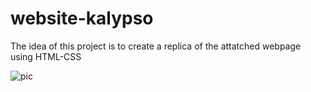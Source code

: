 # website-kalypso
 
The idea of this project is to create a replica of the attatched webpage using HTML-CSS

![pic](https://user-images.githubusercontent.com/48902358/213968893-a8bc2cd8-7145-42a4-859c-f5bf6f2a8dda.png)
